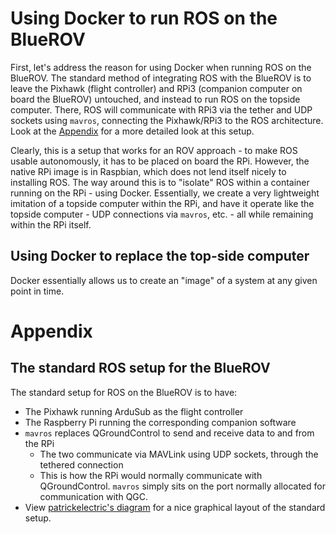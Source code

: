 # Using Docker to run ROS on the BlueROV

First, let's address the reason for using Docker when running ROS on the BlueROV. The standard method of integrating ROS with the BlueROV is to leave the Pixhawk (flight controller) and RPi3 (companion computer on board the BlueROV) untouched, and instead to run ROS on the topside computer. There, ROS will communicate with RPi3 via the tether and UDP sockets using `mavros`, connecting the Pixhawk/RPi3 to the ROS architecture. Look at the [Appendix](#the-standard-ros-setup-for-the-bluerov) for a more detailed look at this setup.

Clearly, this is a setup that works for an ROV approach - to make ROS usable autonomously, it has to be placed on board the RPi. However, the native RPi image is in Raspbian, which does not lend itself nicely to installing ROS. The way around this is to "isolate" ROS within a container running on the RPi - using Docker. Essentially, we create a very lightweight imitation of a topside computer within the RPi, and have it operate like the topside computer - UDP connections via `mavros`, etc. - all while remaining within the RPi itself.

## Using Docker to replace the top-side computer
Docker essentially allows us to create an "image" of a system at any given point in time.

# Appendix
## The standard ROS setup for the BlueROV

The standard setup for ROS on the BlueROV is to have:
 - The Pixhawk running ArduSub as the flight controller
 - The Raspberry Pi running the corresponding companion software
 - `mavros` replaces QGroundControl to send and receive data to and from the RPi
   - The two communicate via MAVLink using UDP sockets, through the tethered connection
   - This is how the RPi would normally communicate with QGroundControl. `mavros` simply sits on the port normally allocated for communication with QGC.
 - View [patrickelectric's diagram](https://github.com/patrickelectric/bluerov_ros_playground/#software-layer-diagram) for a nice graphical layout of the standard setup.
